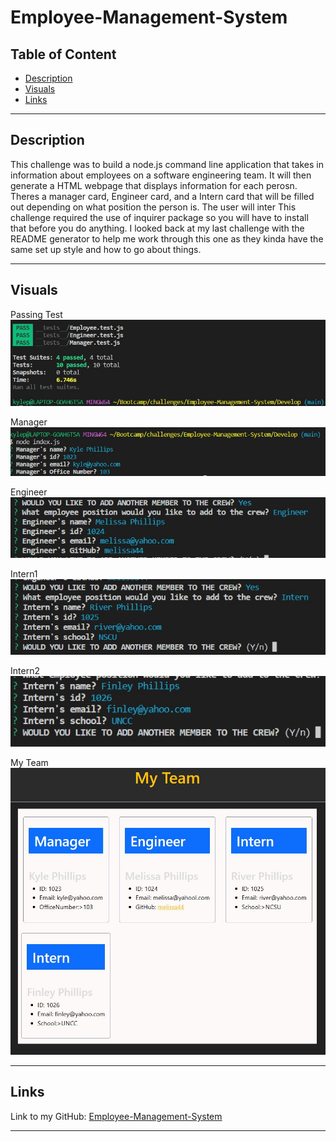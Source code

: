 # Employee-Management-System


## Table of Content
- [Description](#description)
- [Visuals](#visuals)
- [Links](#links)

***
## Description
This challenge was to build a node.js command line application that takes in information about employees on a software engineering team. It will then generate a HTML webpage that displays information for each perosn. Theres a manager card, Engineer card, and a Intern card that will be filled out depending on what position the person is. The user will inter  This challenge required the use of inquirer package so you will have to install that before you do anything. I looked back at my last challenge with the README generator to help me work through this one as they kinda have the same set up style and how to go about things. 

***
## Visuals
Passing Test
![Passing-Test](./Assets/pass.test1.jpg)


Manager
![Terminal-Log-Manager](./Assets/manager.jpg)


Engineer
![Terminal-Log-Engineer](./Assets/Engineer.jpg)


Intern1
![Terminal-log-Inter-1](./Assets/Intern1.jpg)


Intern2
![Terminal-log-Inter-2](./Assets/Intern2.jpg)


My Team
![My-Team](./Assets/myTeam.jpg)


***
## Links
Link to my GitHub: [Employee-Management-System](https://github.com/KMPhillips20/Employee-Management-System)
***
